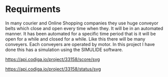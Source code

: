# Requirments #

In many courier and Online Shopping companies they use huge conveyor belts which close and open every time when they. It will be in an automated manner. It has been automated for a specific time period that is it will be open for a while and closed for a while. Like this there will be many conveyers. Each conveyers are operated by motor. In this project I have done this has a simulation using the SIMULIDE software.

https://api.codiga.io/project/33158/score/svg


https://api.codiga.io/project/33158/status/svg
